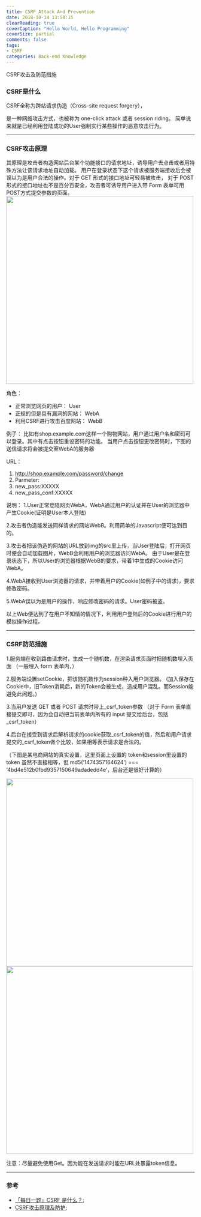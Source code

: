 ```yaml
---
title: CSRF Attack And Prevention
date: 2018-10-14 13:58:15
clearReading: true
coverCaption: "Hello World, Hello Programming"
coverSize: partial
comments: false
tags:
- CSRF
categories: Back-end Knowledge
---
```

CSRF攻击及防范措施
<!--more-->
### CSRF是什么
CSRF全称为跨站请求伪造（Cross-site request forgery），

是一种网络攻击方式，也被称为 one-click attack 或者 session riding。
简单说来就是已经利用登陆成功的User强制实行某些操作的恶意攻击行为。

***

### CSRF攻击原理
其原理是攻击者构造网站后台某个功能接口的请求地址，诱导用户去点击或者用特殊方法让该请求地址自动加载。
用户在登录状态下这个请求被服务端接收后会被误以为是用户合法的操作。对于 GET 形式的接口地址可轻易被攻击，
对于 POST 形式的接口地址也不是百分百安全，攻击者可诱导用户进入带 Form 表单可用POST方式提交参数的页面。
<img src="./1.png" style="width:500px">

角色：
- 正常浏览网页的用户： User
- 正规的但是具有漏洞的网站： WebA
- 利用CSRF进行攻击百度网站： WebB

例子：
比如有shop.example.com这样一个购物网站，用户通过用户名和密码可以登录。其中有点击按钮重设密码的功能。
当用户点击按钮更改密码时，下图的送信请求将会被提交至WebA的服务器

URL：
 1. http://shop.example.com/password/change
 2. Parmeter:
 3. new_pass:XXXXX
 4. new_pass_conf:XXXXX

说明：
1.User正常登陆网页WebA，WebA通过用户的认证并在User的浏览器中产生Cookie(证明是User本人登陆)

2.攻击者伪造能发送同样请求的网站WebB。利用简单的Javascript便可达到目的。

3.攻击者把该伪造的网站的URL放到img的src里上传，当User登陆后，打开网页时便会自动加载图片，WebB会利用用户的浏览器访问WebA。
由于User是在登录状态下，所以User的浏览器根据WebB的要求，带着1中生成的Cookie访问WebA。

4.WebA接收到User浏览器的请求，并带着用户的Cookie(如例子中的请求)，要求修改密码。

5.WebA误以为是用户的操作，响应修改密码的请求。User密码被盗。

以上Web便达到了在用户不知情的情况下，利用用户登陆后的Cookie进行用户的模拟操作过程。

***
### CSRF防范措施
1.服务端在收到路由请求时，生成一个随机数，在渲染请求页面时把随机数埋入页面
（一般埋入 form 表单内，）

2.服务端设置setCookie，把该随机数作为session种入用户浏览器。
(加入保存在Cookie中，旧Token消耗后，新的Token会被生成，造成用户混乱。而Session能避免此问题。)

3.当用户发送 GET 或者 POST 请求时带上_csrf_token参数
（对于 Form 表单直接提交即可，因为会自动把当前表单内所有的 input 提交给后台，包括_csrf_token）

4.后台在接受到请求后解析请求的cookie获取_csrf_token的值，然后和用户请求提交的_csrf_token做个比较，如果相等表示请求是合法的。

（下图是某电商网站的真实设置，这里页面上设置的 token和session里设置的token 虽然不直接相等，但 md5(‘1474357164624’) === ‘4bd4e512b0fbd9357150649adadedd4e’，后台还是很好计算的）

<img src="./2.png" style="width:500px">

<img src="./3.png" style="width:500px">

注意：尽量避免使用Get。因为能在发送请求时能在URL处暴露token信息。

***
### 参考
- [「每日一题」CSRF 是什么？](https://zhuanlan.zhihu.com/p/22521378);
- [CSRF攻击原理及防护](https://www.jianshu.com/p/00fa457f6d3e);



